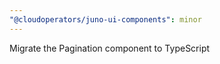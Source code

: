 ```yaml
---
"@cloudoperators/juno-ui-components": minor
---
```


Migrate the Pagination component to TypeScript
